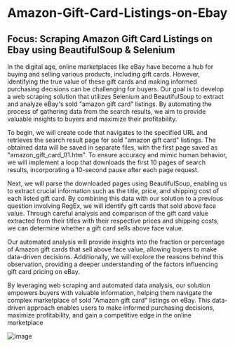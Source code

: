 # Amazon-Gift-Card-Listings-on-Ebay
## Focus: Scraping Amazon Gift Card Listings on Ebay using BeautifulSoup & Selenium

In the digital age, online marketplaces like eBay have become a hub for buying and selling various products, including gift cards. However, identifying the true value of these gift cards and making informed purchasing decisions can be challenging for buyers. Our goal is to develop a web scraping solution that utilizes Selenium and BeautifulSoup to extract and analyze eBay's sold "amazon gift card" listings. By automating the process of gathering data from the search results, we aim to provide valuable insights to buyers and maximize their profitability.

To begin, we will create code that navigates to the specified URL and retrieves the search result page for sold "amazon gift card" listings. The obtained data will be saved in separate files, with the first page saved as "amazon_gift_card_01.htm". To ensure accuracy and mimic human behavior, we will implement a loop that downloads the first 10 pages of search results, incorporating a 10-second pause after each page request.

Next, we will parse the downloaded pages using BeautifulSoup, enabling us to extract crucial information such as the title, price, and shipping cost of each listed gift card. By combining this data with our solution to a previous question involving RegEx, we will identify gift cards that sold above face value. Through careful analysis and comparison of the gift card value extracted from their titles with their respective prices and shipping costs, we can determine whether a gift card sells above face value.

Our automated analysis will provide insights into the fraction or percentage of Amazon gift cards that sell above face value, allowing buyers to make data-driven decisions. Additionally, we will explore the reasons behind this observation, providing a deeper understanding of the factors influencing gift card pricing on eBay.

By leveraging web scraping and automated data analysis, our solution empowers buyers with valuable information, helping them navigate the complex marketplace of sold "Amazon gift card" listings on eBay. This data-driven approach enables users to make informed purchasing decisions, maximize profitability, and gain a competitive edge in the online marketplace

![image](https://github.com/tamalika1406/Amazon-Gift-Card-Listings-on-Ebay/assets/20097878/675c72a3-4686-4064-8cc4-06380aab2a56)
